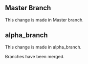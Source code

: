 ## Master Branch

This change is made in Master branch.

## alpha_branch

This change is made in alpha_branch. 

Branches have been merged. 
